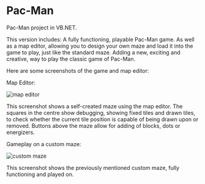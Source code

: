 # Pac-Man
Pac-Man project in VB.NET.

This version includes:
A fully functioning, playable Pac-Man game.
As well as a map editor, allowing you to design your own maze and load it into the game to play, just like the standard maze. Adding a new, exciting and creative, way to play the classic game of Pac-Man.

Here are some screenshots of the game and map editor:

Map Editor:

![map editor](https://user-images.githubusercontent.com/33097312/33034228-1bc297ea-ce1f-11e7-9a15-cb67ee4d1ab2.png)

This screenshot shows a self-created maze using the map editor. The squares in the centre show debugging, showing fixed tiles and drawn tiles, to check whether the current tile position is capable of being drawn upon or removed. Buttons above the maze allow for adding of blocks, dots or energizers.

Gameplay on a custom maze:

![custom maze](https://user-images.githubusercontent.com/33097312/33034233-20357702-ce1f-11e7-8b0e-7b5659f2be05.png)

This screenshot shows the previously mentioned custom maze, fully functioning and played on.
